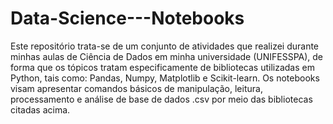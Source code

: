 # Data-Science---Notebooks

Este repositório trata-se de um conjunto de atividades que realizei durante minhas aulas de Ciência de Dados em minha universidade (UNIFESSPA), de forma que os tópicos tratam especificamente de bibliotecas utilizadas em Python, tais como: Pandas, Numpy, Matplotlib e Scikit-learn.
Os notebooks visam apresentar comandos básicos de manipulação, leitura, processamento e análise de base de dados .csv por meio das bibliotecas citadas acima.
